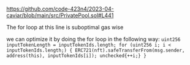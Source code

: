 https://github.com/code-423n4/2023-04-caviar/blob/main/src/PrivatePool.sol#L441

The for loop at this line is suboptimal gas wise

we can optimize it by doing the for loop in the following way:
        ```uint256 inputTokenLength = inputTokenIds.length;
        for (uint256 i; i < inputTokenIds.length;) {
            ERC721(nft).safeTransferFrom(msg.sender, address(this), inputTokenIds[i]);
           unchecked{++i;}
        }```
